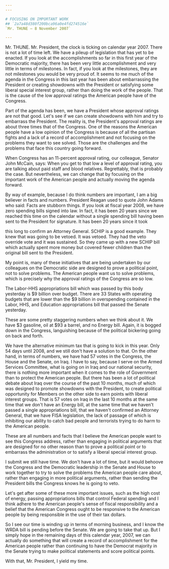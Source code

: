 ```yaml
---
---

# FOCUSING ON IMPORTANT WORK
## `2a7a48d380f200bca96a0e4fd274516e`
`Mr. THUNE — 8 November 2007`

---
```



Mr. THUNE. Mr. President, the clock is ticking on calendar year 2007. 
There is not a lot of time left. We have a pileup of legislation that 
has yet to be enacted. If you look at the accomplishments so far in 
this first year of the Democratic majority, there has been very little 
accomplishment and very little in terms of milestones. In fact, if you 
look at the milestones, they are not milestones you would be very proud 
of. It seems to me much of the agenda in the Congress in this last year 
has been about embarrassing the President or creating showdowns with 
the President or satisfying some liberal special interest group, rather 
than doing the work of the people. That is the cause of the low 
approval ratings the American people have of the Congress.

Part of the agenda has been, we have a President whose approval 
ratings are not that good. Let's see if we can create showdowns with 
him and try to embarrass the President. The reality is, the President's 
approval ratings are about three times that of the Congress. One of the 
reasons the American people have a low opinion of the Congress is 
because of all the partisan fights and a lack of a record of 
accomplishment and not focusing on the problems they want to see 
solved. Those are the challenges and the problems that face this 
country going forward.

When Congress has an 11-percent approval rating, our colleague, 
Senator John McCain, says: When you get to that low a level of approval 
rating, you are talking about paid staff and blood relatives. 
Regrettably, that is probably the case. But nevertheless, we can change 
that by focusing on the important work of the American people and 
actually moving the agenda forward.

By way of example, because I do think numbers are important, I am a 
big believer in facts and numbers. President Reagan used to quote John 
Adams who said: Facts are stubborn things. If you look at fiscal year 
2008, we have zero spending bills signed into law. In fact, it has been 
20 years since we reached this time on the calendar without a single 
spending bill having been sent to the President for signature. It has 
been 20 years since it took


this long to confirm an Attorney General. SCHIP is a good example. They 
knew that was going to be vetoed. It was vetoed. They had the veto 
override vote and it was sustained. So they came up with a new SCHIP 
bill which actually spent more money but covered fewer children than 
the original bill sent to the President.

My point is, many of these initiatives that are being undertaken by 
our colleagues on the Democratic side are designed to prove a political 
point, not to solve problems. The American people want us to solve 
problems, which is precisely why the approval ratings of the Congress 
are so low.

The Labor-HHS appropriations bill which was passed by this body 
yesterday is $9 billion over budget. There are 33 States with operating 
budgets that are lower than the $9 billion in overspending contained in 
the Labor, HHS, and Education appropriations bill that passed the 
Senate yesterday.

These are some pretty staggering numbers when we think about it. We 
have $3 gasoline, oil at $93 a barrel, and no Energy bill. Again, it is 
bogged down in the Congress, languishing because of the political 
bickering going on back and forth.

We have the alternative minimum tax that is going to kick in this 
year. Only 54 days until 2008, and we still don't have a solution to 
that. On the other hand, in terms of numbers, we have had 57 votes in 
the Congress, the House and the Senate, on Iraq. I have to say, because 
I serve on the Armed Services Committee, what is going on in Iraq and 
our national security, there is nothing more important when it comes to 
the role of Government than to protect the American people. But there 
has been a lot of political debate about Iraq over the course of the 
past 10 months, much of which was designed to promote showdowns with 
the President, to create political opportunity for Members on the other 
side to earn points with liberal interest groups. That is 57 votes on 
Iraq in the last 10 months at the same time that we don't have an 
Energy bill, at the same time that we haven't passed a single 
appropriations bill, that we haven't confirmed an Attorney General, 
that we have FISA legislation, the lack of passage of which is 
inhibiting our ability to catch bad people and terrorists trying to do 
harm to the American people.

These are all numbers and facts that I believe the American people 
want to see this Congress address, rather than engaging in political 
arguments that are designed for no other reason than to prove a 
political point or to embarrass the administration or to satisfy a 
liberal special interest group.

I submit we still have time. We don't have a lot of time, but it 
would behoove the Congress and the Democratic leadership in the Senate 
and House to work together to try to solve the problems the American 
people care about, rather than engaging in more political arguments, 
rather than sending the President bills the Congress knows he is going 
to veto.

Let's get after some of these more important issues, such as the high 
cost of energy, passing appropriations bills that control Federal 
spending and I think adhere to the American people's sense of fiscal 
responsibility and a belief that the American Congress ought to be 
responsive to the American people by being responsible in the use of 
their tax dollars.

So I see our time is winding up in terms of morning business, and I 
know the WRDA bill is pending before the Senate. We are going to take 
that up. But I simply hope in the remaining days of this calendar year, 
2007, we can actually do something that will create a record of 
accomplishment for the American people rather than continuing to have 
the Democrat majority in the Senate trying to make political statements 
and score political points.

With that, Mr. President, I yield my time.